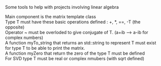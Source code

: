 Some tools to help with projects involving linear algebra

Main component is the matrix template class  
Type T must have these basic operations defined : +, *, ==, -T (the opposite)  
Operator ~ must be overloded to give conjugate of T. (a+ib --> a-ib for complex numbers)  
A function myTo_string that returns an std::string to represent T must exist for type T to be able to print the matrix.  
A function myZero that return the zero of the type T must be defined  
For SVD type T must be real or complex nmubers (with sqrt defined)
